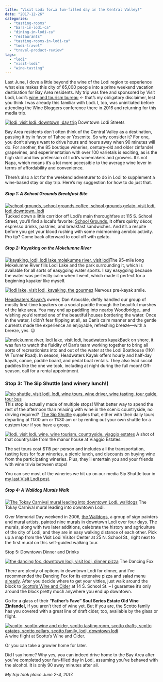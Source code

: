 ```yaml
---
title: "Visit Lodi for…a fun-filled day in the Central Valley!"
date: "2017-12-26"
categories:
  - "tasting-rooms"
  - "bars-in-lodi-ca"
  - "dining-in-lodi-ca"
  - "restaurants"
  - "tasting-rooms-in-lodi-ca"
  - "lodi-travel"
  - "travel-product-review"
tags:
  - "lodi"
  - "visit-lodi"
  - "wine-tasting"
---
```


Last June, I dove a little beyond the wine of the Lodi region to experience what else makes this city of 65,000 people into a prime weekend vacation destination for Bay Area residents. My trip was free and sponsored by Visit Lodi, Lodi’s [wine and tourism bureau](http://www.visitlodi.com/) ← that’s my obligatory disclaimer, lest you think I was already this familiar with Lodi. I, too, was uninitiated before attending the Wine Bloggers conference there in 2016 and returning for this media trip.




<div class="caption">

[![lodi, visit lodi, downtown, day trip](http://s3.amazonaws.com/thegourmez-wpmedia/2017/12/Visit-Lodi-070-500x334.jpg)](http://s3.amazonaws.com/thegourmez-wpmedia/2017/12/Visit-Lodi-070.jpg) Downtown Lodi Streets</div>


Bay Area residents don’t often think of the Central Valley as a destination, passing it by in favor of Tahoe or Yosemite. So why consider it? For one, you don’t always want to drive hours and hours away when 90 minutes will do. For another, the 85 boutique wineries, century-old and older zinfandel grapevines, and experimentation with over 100 varietals is exciting, as is the high skill and low pretension of Lodi’s winemakers and growers. It’s not Napa, which means it’s a lot more accessible to the average wine lover in terms of affordability and convenience.

There’s also a lot for the weekend adventurer to do in Lodi to supplement a wine-based stay or day trip. Here’s my suggestion for how to do just that.

##### Stop 1: A School Grounds Breakfast Bite

[![school grounds, school grounds coffee, school grounds gelato, visit lodi, lodi downtown, lodi](http://s3.amazonaws.com/thegourmez-wpmedia/2017/12/Visit-Lodi-045-500x337.jpg)](http://s3.amazonaws.com/thegourmez-wpmedia/2017/12/Visit-Lodi-045.jpg)Tucked down a little corridor off Lodi’s main thoroughfare at 115 S. School Street, you’ll find a local’s favorite: [School Grounds.](http://www.schoolgroundscoffee.org/) It offers quirky décor, espresso drinks, pastries, and breakfast sandwiches. And it’s a respite before you get your blood rushing with some midmorning aerobic activity. Pro tip? Come back afterward to cool off with gelato.

##### Stop 2: Kayaking on the Mokelumne River

[![kayaking, lodi, lodi lake molekumne river, visit lodi](http://s3.amazonaws.com/thegourmez-wpmedia/2017/12/Visit-Lodi-053-282x500.jpg)](http://s3.amazonaws.com/thegourmez-wpmedia/2017/12/Visit-Lodi-053.jpg)The 95-mile long Mokelumne River fills Lodi Lake and the park surrounding it, which is available for all sorts of easygoing water sports. I say easygoing because the water was perfectly calm when I went, which made it perfect for a beginning kayaker like myself.




<div class="caption">

[![lodi lake, visit lodi, kayaking, the gourmez](http://s3.amazonaws.com/thegourmez-wpmedia/2017/12/Visit-Lodi-047-282x500.jpg)](http://s3.amazonaws.com/thegourmez-wpmedia/2017/12/Visit-Lodi-047.jpg) Nervous pre-kayak smile.</div>


[Headwaters Kayak’s](http://www.headwaterskayak.com/lodi-boathouse.html) owner, Dan Arbuckle, deftly handled our group of mostly first-time kayakers on a social paddle through the beautiful marshes of the lake area. You may end up paddling into nearby Woodbridge…and wishing you’d rented one of the beautiful houses bordering the water. Once in the water, I didn’t fear flipping at all, as Dan’s calm manner and the gentle currents made the experience an enjoyable, refreshing breeze—with a breeze, yes. 😉

[![molekumne river, lodi lake, visit lodi, headwaters kayak](http://s3.amazonaws.com/thegourmez-wpmedia/2017/12/Visit-Lodi-051-282x500.jpg)](http://s3.amazonaws.com/thegourmez-wpmedia/2017/12/Visit-Lodi-051.jpg)Back on shore, it was fun to watch the fluidity of Dan’s team working together to bring all sorts of recreationists into and out of the water at the Lodi Boathouse (1101 W Turner Road). In season, Headwaters Kayak offers hourly and half-day kayak, canoe, paddle board, and pedal boat rentals. They also lead social paddles like the one we took, including at night during the full moon! Off-season, call for a rental appointment.

### Stop 3: The Sip Shuttle (and winery lunch!)

[![sip shuttle, visit lodi, lodi, wine tours, wine driver, wine tasting, tour guide, tour bus](http://s3.amazonaws.com/thegourmez-wpmedia/2017/12/Visit-Lodi-073-500x327.jpg)](http://s3.amazonaws.com/thegourmez-wpmedia/2017/12/Visit-Lodi-073.jpg)This stop is actually made of multiple stops! What better way to spend the rest of the afternoon than relaxing with wine in the scenic countryside, no driving required?  [The Sip Shuttle](https://sipshuttle.com/) supplies that, either with their daily tours departing at 11:00 am or 11:30 am or by renting out your own shuttle for a custom tour if you have a group.




<div class="caption">

[![lodi, visit lodi, wine, wine tourism, countryside, viaggio estates](http://s3.amazonaws.com/thegourmez-wpmedia/2017/12/Visit-Lodi-200-500x334.jpg)](http://s3.amazonaws.com/thegourmez-wpmedia/2017/12/Visit-Lodi-200.jpg) A shot of that countryside from the manor house at Viaggio Estates.</div>


The set tours cost $115 per person and includes all the transportation, tasting fees for four wineries, a picnic lunch, and discounts on buying wine from the participating wineries. Plus, they’ll entertain you and your friends with wine trivia between stops!

You can see most of the wineries we hit up on our media Sip Shuttle tour in [my last Visit Lodi post](http://thegourmez.com/2017/10/04/visit-lodi-wines-winemakers-personality/).

##### Stop 4: A Walldog Murals Walk




<div class="caption">

[![The Tokay Carnival mural leading into downtown Lodi. walldogs](http://s3.amazonaws.com/thegourmez-wpmedia/2017/12/Visit-Lodi-072-500x291.jpg)](http://s3.amazonaws.com/thegourmez-wpmedia/2017/12/Visit-Lodi-072.jpg) The Tokay Carnival mural leading into downtown Lodi.</div>


Over Memorial Day weekend in 2006, [the Walldogs,](http://thewalldogs.com/) a group of sign painters and mural artists, painted nine murals in downtown Lodi over four days. The murals, along with two later additions, celebrate the history and agriculture of the city of Lodi, and they are in easy walking distance of each other. Pick up a map from the Visit Lodi Visitor Center at 25 N. School St., right next to the first mural on this self-guided walking tour.

Stop 5: Downtown Dinner and Drinks




<div class="caption">

[![the dancing fox, downtown lodi, visit lodi, dinner pizza](http://s3.amazonaws.com/thegourmez-wpmedia/2017/12/Visit-Lodi-017-500x334.jpg)](http://s3.amazonaws.com/thegourmez-wpmedia/2017/12/Visit-Lodi-017.jpg) The Dancing Fox</div>


There are plenty of options in downtown Lodi for dinner, and I’ve recommended the Dancing Fox for its extensive pizza and salad menu [already](http://thegourmez.com/2017/07/16/visit-lodi-food/). After you decide where to get your vittles, just walk around the block to [Scotto’s Wine and Cider](https://www.scottoswineandcider.com/) at 14 S. School St. – I guarantee it’s only around the block pretty much anywhere you end up downtown.

Go for a glass of their **“Father’s Fave” Soul Series Estate Old Vine Zinfandel,** if you aren’t tired of wine yet. But if you are, the Scotto family has you covered with a great line of draft cider, too, available by the glass or flight.




<div class="caption">

[![scotto, scotto wine and cider, scotto tasting room, scotto drafts, scotto estates, scotto cellars, scotto family, lodi, downtown lodi](http://s3.amazonaws.com/thegourmez-wpmedia/2017/12/Visit-Lodi-040-383x500.jpg)](http://s3.amazonaws.com/thegourmez-wpmedia/2017/12/Visit-Lodi-040.jpg) A wine flight at Scotto’s Wine and Cider.</div>


Or you can take a growler home for later.

Did I say home? Why yes, you can indeed drive home to the Bay Area after you’ve completed your fun-filled day in Lodi, assuming you’ve behaved with the alcohol. It is only 90 away minutes after all.

_My trip took place June 2-4, 2017._
